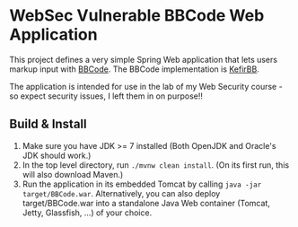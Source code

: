 # WebSec Vulnerable BBCode Web Application

This project defines a very simple Spring Web application that lets
users markup input with
[BBCode](https://en.wikipedia.org/wiki/BBCode). The BBCode
implementation is [KefirBB](http://kefirsf.org/kefirbb/).

The application is intended for use in the lab of my Web Security course - so
expect security issues, I left them in on purpose!!

## Build & Install

1. Make sure you have JDK >= 7 installed
   (Both OpenJDK and Oracle's JDK should work.)
2. In the top level directory, run `./mvnw clean install`.
   (On its first run, this will also download Maven.)
3. Run the application in its embedded Tomcat by calling
   `java -jar target/BBCode.war`. Alternatively, you can also
   deploy target/BBCode.war into a standalone Java Web container
   (Tomcat, Jetty, Glassfish, ...) of your choice.

